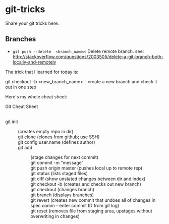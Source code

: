 # git-tricks
Share your git tricks here.

## Branches
- `git push --delete  <branch_name>`: Delete remote branch.  see: http://stackoverflow.com/questions/2003505/delete-a-git-branch-both-locally-and-remotely


The trick that I learned for today is:

git checkout -b <new_branch_name> - create a new branch and check it out in one step

Here's my whole cheat sheet:

Git Cheat Sheet

<br>git init <dir> (creates empty repo in dir) 
<br>git clone <repo> (clones from github; use SSH)
<br>git config user.name <name> (defines author)
<br>git add <dir> (stage changes for next commit)
<br>git commit  -m “message”
<br>git push origin master (pushes local up to remote rep)
<br>git status (lists staged files)
<br>git diff (show unstated changes between dir and index)
<br>git checkout -b <branch name> (creates and checks out new branch)
<br>git checkout <branch> (changes branch)
<br>git branch (displays branches)
<br>git revert <commit> (creates new commit that undoes all of changes in spec comm - enter commit ID from git log)
<br>git reset <file> (removes file from staging area, upstages without overwriting in changes)

